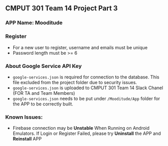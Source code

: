 ## CMPUT 301 Team 14 Project Part 3

### APP Name: Mooditude

### Register

- For a new user to register, username and emails must be unique
- Password length must be >= 6

### About Google Service API Key

- `google-services.json` is required for connection to the database. This file excluded from the project folder due to security issues.
- `google-services.json`  is uploaded to CMPUT 301 Team 14 Slack Chanel (FOR TA and Team Members)
- `google-services.json` needs to be put under `/Mooditude/App` folder for the APP to be correctly built. 

### Known Issues:

- Firebase connection may be **Unstable** When Running on Android Emulators. If Login or Register Failed, please try **Uninstall** the APP and **Reinstall** APP 